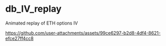# db_IV_replay

Animated replay of ETH options IV



https://github.com/user-attachments/assets/99ce6297-b2d8-4df4-8621-efce27ff4cc8


